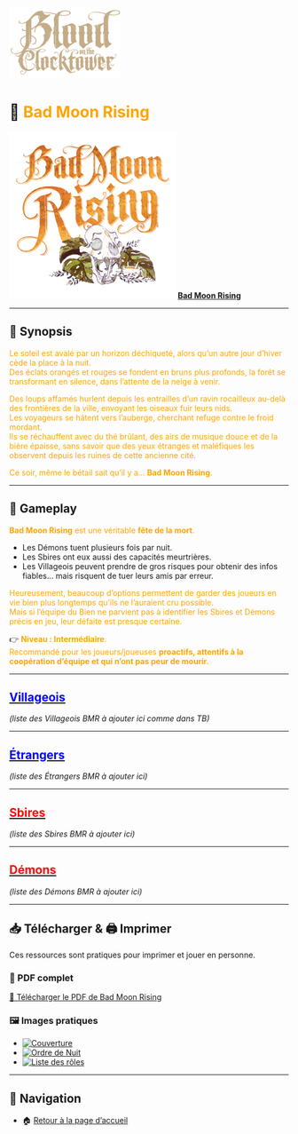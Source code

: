 <p align="left">
  <a href="/botc-fr-bambi/">
    <img src="images/logo.png" alt="Accueil BotC FR" width="200">
  </a>
</p>

<div class="page-bmr" markdown="1">

# 🌙 <span style="color:orange">Bad Moon Rising</span>  

[<img src="images/Logo_bad_moon_rising-1.png" alt="Bad Moon Rising" width="300">](bmr.md) [**Bad Moon Rising**](bmr.md)  

---

## 📖 Synopsis  

<span style="color:orange">Le soleil est avalé par un horizon déchiqueté, alors qu’un autre jour d’hiver cède la place à la nuit.  
Des éclats orangés et rouges se fondent en bruns plus profonds, la forêt se transformant en silence, dans l’attente de la neige à venir.</span>  

<span style="color:orange">Des loups affamés hurlent depuis les entrailles d’un ravin rocailleux au-delà des frontières de la ville, envoyant les oiseaux fuir leurs nids.  
Les voyageurs se hâtent vers l’auberge, cherchant refuge contre le froid mordant.  
Ils se réchauffent avec du thé brûlant, des airs de musique douce et de la bière épaisse, sans savoir que des yeux étranges et maléfiques les observent depuis les ruines de cette ancienne cité.</span>  

<span style="color:orange">Ce soir, même le bétail sait qu’il y a… **Bad Moon Rising**.</span>  

---

## 🎲 Gameplay  

<span style="color:orange">**Bad Moon Rising** est une véritable **fête de la mort**.  
- Les Démons tuent plusieurs fois par nuit.  
- Les Sbires ont eux aussi des capacités meurtrières.  
- Les Villageois peuvent prendre de gros risques pour obtenir des infos fiables… mais risquent de tuer leurs amis par erreur.</span>  

<span style="color:orange">Heureusement, beaucoup d’options permettent de garder des joueurs en vie bien plus longtemps qu’ils ne l’auraient cru possible.  
Mais si l’équipe du Bien ne parvient pas à identifier les Sbires et Démons précis en jeu, leur défaite est presque certaine.</span>  

👉 <span style="color:orange">**Niveau : Intermédiaire**.  
Recommandé pour les joueurs/joueuses **proactifs, attentifs à la coopération d’équipe et qui n’ont pas peur de mourir.**</span>  

</div>

---

## [<span style="color:blue">**Villageois**</span>](villageois.md)  

*(liste des Villageois BMR à ajouter ici comme dans TB)*  

---

## [<span style="color:blue">**Étrangers**</span>](etrangers.md)  

*(liste des Étrangers BMR à ajouter ici)*  

---

## [<span style="color:red">**Sbires**</span>](sbires.md)  

*(liste des Sbires BMR à ajouter ici)*  

---

## [<span style="color:red">**Démons**</span>](demons.md)  

*(liste des Démons BMR à ajouter ici)*  

---

## 📥 Télécharger & 🖨️ Imprimer  

Ces ressources sont pratiques pour imprimer et jouer en personne.  

### 📄 PDF complet  
[📄 Télécharger le PDF de Bad Moon Rising](images/bmr-roles.pdf)  

### 🖼️ Images pratiques  
- [![Couverture](images/bmr-front.png)](images/bmr-front.png)  
- [![Ordre de Nuit](images/bmr-nuit.png)](images/bmr-nuit.png)  
- [![Liste des rôles](images/bmr-liste.png)](images/bmr-liste.png)  

---

## 📂 Navigation  

- 🏠 [Retour à la page d’accueil](README.md)  


